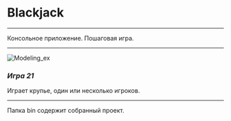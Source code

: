 # **Blackjack**

*************

Консольное приложение. Пошаговая игра.

*********

![Modeling_ex](https://2.downloader.disk.yandex.ru/disk/b8915fb14a1fa6a10a0101165ab5793a723f6fd386fc82f60749f3a5b9fa3a09/59b54809/e4yAmOpUdHfB_SQ08sGywS9O9kldDCzeFGgIswqM74kVDG5EouU88WeORcyMrdrcYzlghJGERoAntHCEwbNe5A%3D%3D?uid=227757636&filename=21.jpg&disposition=inline&hash=&limit=0&content_type=image%2Fjpeg&fsize=26922&hid=d883dd98daa6de9db3a3f8be07fc3cb9&media_type=image&tknv=v2&etag=22d10752d7ca2f869dfaecdc4d9118bc)

### ***Игра 21***

Играет крупье, один или несколько игроков.


**********

Папка bin содержит собранный проект.
